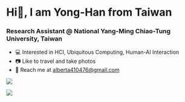 <h1>Hi👋, I am Yong-Han from Taiwan</h1>

<h3>Research Assistant @ National Yang-Ming Chiao-Tung University, Taiwan</h3>

- 💻 Interested in HCI, Ubiquitous Computing, Human-AI Interaction
- 📷 Like to travel and take photos 
- 📩 Reach me at <alberta410476@gmail.com>
<p>
<img src="https://github-readme-stats.vercel.app/api?username=scod0401&bg_color=1f2938&text_color=FFFFFF&show_icons=true&hide-border=true&include_all_commits=true" />
</p>
<p>
  <img src="https://visitor-badge.laobi.icu/badge?page_id=scod0401.scod0401" />
</p>

